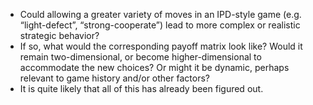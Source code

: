 - Could allowing a greater variety of moves in an IPD-style game (e.g. “light-defect”, “strong-cooperate”) lead to more complex or realistic strategic behavior?
- If so, what would the corresponding payoff matrix look like? Would it remain two-dimensional, or become higher-dimensional to accommodate the new choices? Or might it be dynamic, perhaps relevant to game history and/or other factors?
- It is quite likely that all of this has already been figured out.

